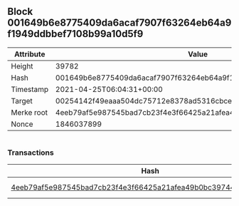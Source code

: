 ## Block 001649b6e8775409da6acaf7907f63264eb64a9f1949ddbbef7108b99a10d5f9

Attribute | Value
--- | ---
Height | 39782
Hash | 001649b6e8775409da6acaf7907f63264eb64a9f1949ddbbef7108b99a10d5f9
Timestamp | 2021-04-25T06:04:31+00:00
Target | 00254142f49eaaa504dc75712e8378ad5316cbcead634704b3734b6271167cc4
Merke root | 4eeb79af5e987545bad7cb23f4e3f66425a21afea49b0bc39744d1608536b43d
Nonce | 1846037899

```

```

### Transactions

Hash | Amount
--- | ---
[4eeb79af5e987545bad7cb23f4e3f66425a21afea49b0bc39744d1608536b43d](4eeb79af5e987545bad7cb23f4e3f66425a21afea49b0bc39744d1608536b43d.md) | 10.00000000 SKEPTI 
